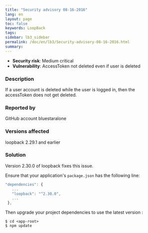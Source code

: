 ```yaml
---
title: "Security advisory 08-16-2016"
lang: en
layout: page
toc: false
keywords: LoopBack
tags:
sidebar: lb3_sidebar
permalink: /doc/en/lb3/Security-advisory-08-16-2016.html
summary:
---
```


*   **Security risk**: Medium critical
*   **Vulnerability**: AccessToken not deleted even if user is deleted

### Description

If a user account is deleted while the user is logged in, then the accessToken does not get deleted. 

### Reported by

GitHub account bluestaralone

### Versions affected

loopback 2.29.1 and earlier

### Solution

Version 2.30.0 of loopback fixes this issue.

Ensure that your application's `package.json` has the following line:

```js
"dependencies": {
   ...
   "loopback": "^2.30.0",
   ...
 },
```

Then upgrade your project dependencies to use the latest version :

```
$ cd <app-root>
$ npm update
```

